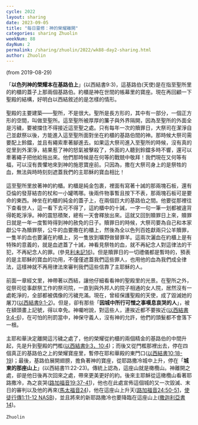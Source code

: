 ```yaml
---
cycle: 2022
layout: sharing
date: 2023-09-05
title: "每日靈修：神的榮耀離開"
categories: sharing Zhuolin
weekNum: 88
dayNum: 2
permalink: /sharing/zhuolin/2022/wk88-day2-sharing.html
author: Zhuolin
---
```

(from 2019-08-29)

「**以色列神的榮耀本在基路伯上**」(以西結書9:3)，這基路伯(天使)是在指至聖所里的約櫃的蓋子上那兩個基路伯。約櫃是神在世間的帳幕里的寶座。現在再回顧一下聖殿的結構，好明白以西結敘述的是怎樣的情形。    
     
聖殿的主要建築——聖所，不是很大。聖所是長方形的，其中有一部分，一個正方形的空間，叫做至聖所。這至聖所被厚厚的簾子與外界隔開，因為至聖所的外面全是污穢，要被擋住不得接近這至聖之處。只有每年一次的贖罪日，大祭司在潔淨自己並獻祭以後，方能進入這至聖所面對坐在約櫃的基路伯間的神。那時候大祭司需要配上鈴鐺，並且有繩索牽著腳進去。如果這大祭司進入至聖所的時候，沒有真的從里到外潔淨，結果惹了神的怒氣被擊殺了，外面的人聽到鈴鐺多時不響，還可以牽著繩子把他給拖出來。他們那時候是在何等的戰兢中敬拜！我們現在又何等有福，可以沒有畏懼地來到神的施恩寶座前。只因為，撒在大祭司身上的是祭牲的血，無法與時時刻刻遮蓋我們的主耶穌的寶血相比！    
     
這至聖所里放著神的約櫃。約櫃是純金包裹，裡面有寫著十誡的那兩塊石板，還有亞倫的發芽結杏的杖和一小罐嗎哪。後兩件物事暫且按下不表，那兩塊石板可是要命的東西。神坐在約櫃的純金的蓋子上，在兩個巨大的基路伯之間。他要從那裡往下查看世人，這一看下去可不得了，這約櫃中的十誡，一字一句一筆一划都被違背得乾乾淨淨。神的震怒積聚，總有一天會釋放出來。這就又回到贖罪日上來，贖罪日就是一年一度暫時得到神的赦免的日子。贖罪日的時候，大祭司要為自己和本家獻公牛為贖罪祭，公牛的血要撒在約櫃上，然後為全以色列百姓獻兩只公羊贖罪，一隻羊的血也要灑在約櫃上，另一隻放到曠野做替罪羊。這兩次灑血在約櫃上是有特殊的意義的，就是血遮蓋了十誡，神看見祭牲的血，就不再紀念人對這律法的干犯，不再紀念人的罪。(參見[利未記16](https：//www.biblegateway.com/quicksearch/？quicksearch=利未記16&qs_version=CUVMPT))。但是贖罪日的一切禮儀都是暫時的，預表的是主耶穌的寶血的功用，不僅僅遮蓋我們這些罪人，也用他的血為我們成全律法，這樣神就不再用律法來審判我們這些信靠了主耶穌的人。    
     
前面一章經文里，神帶著以西結，讓他仔細看看神的聖殿里的光景。在聖所之外，從祭司從事獻祭工作的祭司院，一直到與外邦人的院子相通的女人院，居然沒有一處乾淨的，全部都被偶像的污穢充滿。現在，曾經保護聖殿的天使，成了毀滅她的屠刀([以西結書9:1-2](https：//www.biblegateway.com/quicksearch/？quicksearch=以西結書9:1-2&qs_version=CUVMPT))。但是，卻有那些「**因城中所行可憎之事嘆息哀哭的人**」，被在額頭畫上記號，得以幸免。神囑咐說，對這些人，連挨近都不要挨近([以西結書9:4-6](https：//www.biblegateway.com/quicksearch/？quicksearch=以西結書9:4-6&qs_version=CUVMPT))，在可怕的刑罰當中，神保守義人，沒有神的允許，他們的頭髮都不會落下一根。    
     
主耶和華決定離開這污穢之處了，他的榮耀從約櫃的兩個精金的基路伯的中間升起，先是升到聖殿的門檻([以西結書9:3，10:4](https：//www.biblegateway.com/quicksearch/？quicksearch=以西結書9:3，10:4&qs_version=CUVMPT))；而後又從門檻那裡出去，停在四個真正的基路伯之上的榮耀寶座里，暫停在耶和華殿的東門口([以西結書10:18-19](https：//www.biblegateway.com/quicksearch/？quicksearch=以西結書10:18-19&qs_version=CUVMPT))；最後，基路伯展開翅膀，擔負著神的寶座，從耶路撒冷城中上升，停在「**城東的那座山上**」(以西結書11:22-23)。傳統上認為，這座山就是橄欖山。神離開之處，卻是他日後再次回來之處，帶來更美更好的約。後來主耶穌從這橄欖山看著耶路撒冷，為之哀哭([路加福音19:37-41](https：//www.biblegateway.com/quicksearch/？quicksearch=路加福音19:37-41&qs_version=CUVMPT))，他也在此處宣佈這個城的又一次毀滅、末日的審判以及他的再來([馬太福音24](https：//www.biblegateway.com/quicksearch/？quicksearch=馬太福音24&qs_version=CUVMPT))，他在這座山上升天([路加福音24:50-51](https：//www.biblegateway.com/quicksearch/？quicksearch=路加福音24:50-51&qs_version=CUVMPT)，[使徒行傳1:11-12 NASB](https：//www.biblegateway.com/quicksearch/？quicksearch=使徒行傳1:11-12&qs_version=NASB))，並且將來的新耶路撒冷也要降臨在這座山上([撒迦利亞書14](https：//www.biblegateway.com/quicksearch/？quicksearch=撒迦利亞書14&qs_version=CUVMPT))。    
     
`Zhuolin`  
